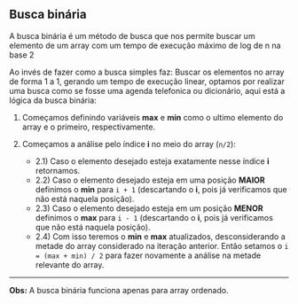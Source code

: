 ## Busca binária

A busca binária é um método de busca que nos permite buscar um elemento de um array com um tempo de execução máximo de log de n na base 2

Ao invés de fazer como a busca simples faz: Buscar os elementos no array de forma 1 a 1, gerando um tempo de execução linear, optamos por realizar uma busca como se fosse uma agenda telefonica ou dicionário, aqui está a lógica da busca binária:

1. Começamos definindo variáveis **max** e **min** como o ultimo elemento do array e o primeiro, respectivamente.  

2. Começamos a análise pelo índice **i** no meio do array (`n/2`):  
   - 2.1) Caso o elemento desejado esteja exatamente nesse índice **i** retornamos.  
   - 2.2) Caso o elemento desejado esteja em uma posição **MAIOR** definimos o **min** para `i + 1` (descartando o **i**, pois já verificamos que não está naquela posição).  
   - 2.3) Caso o elemento desejado esteja em um posição **MENOR** definimos o **max** para `i - 1` (descartando o **i**, pois já verificamos que não está naquela posição).  
   - 2.4) Com isso teremos o **min** e **max** atualizados, desconsiderando a metade do array considerado na iteração anterior. Então setamos o `i = (max + min) / 2` para fazer novamente a análise na metade relevante do array.  

---

**Obs:** A busca binária funciona apenas para array ordenado.